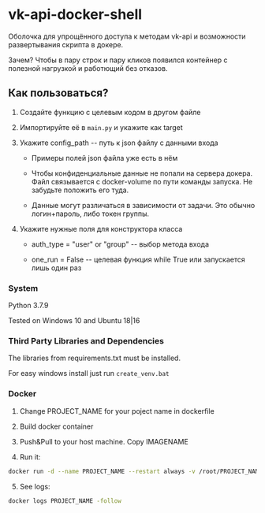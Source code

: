 # vk-api-docker-shell

Оболочка для упрощённого доступа к методам vk-api и возможности развертывания скрипта в докере.

Зачем? Чтобы в пару строк и пару кликов появился контейнер с полезной нагрузкой и работющий без отказов.

## Как пользоваться?

1. Создайте функцию с целевым кодом в другом файле

2. Импортируйте её в `main.py` и укажите как target

3. Укажите config_path -- путь к json файлу с данными входа

    * Примеры полей json файла уже есть в нём
    
    * Чтобы конфиденциальные данные не попали на сервера докера. Файл связывается с docker-volume по пути команды запуска. Не забудьте положить его туда.

    * Данные могут различаться в зависимости от задачи. Это обычно логин+пароль, либо токен группы.

4. Укажите нужные поля для конструктора класса

    * auth_type = "user" or "group" -- выбор метода входа

    * one_run = False -- целевая функция while True или запускается лишь один раз

### System

Python 3.7.9

Tested on Windows 10 and Ubuntu 18|16

### Third Party Libraries and Dependencies

The  libraries from requirements.txt must be installed.

For easy windows install just run `create_venv.bat`

### Docker
1. Change PROJECT_NAME for your poject name in dockerfile

2. Build docker container

3. Push&Pull to your host machine. Copy IMAGENAME

4. Run it:

```bash
docker run -d --name PROJECT_NAME --restart always -v /root/PROJECT_NAME/secret/config.json:/PROJECT_NAME/secret/config.json IMAGENAME
```

5. See logs:

```bash
docker logs PROJECT_NAME -follow
```
